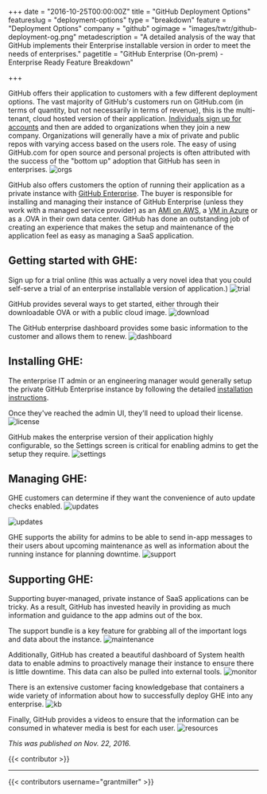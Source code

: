 +++
date = "2016-10-25T00:00:00Z"
title = "GitHub Deployment Options"
featureslug = "deployment-options"
type = "breakdown"
feature = "Deployment Options"
company = "github"
ogimage = "images/twtr/github-deployment-og.png"
metadescription = "A detailed analysis of the way that GitHub implements their Enterprise installable version in order to meet the needs of enterprises."
pagetitle = "GitHub Enterprise (On-prem) - Enterprise Ready Feature Breakdown"

+++

GitHub offers their application to customers with a few different deployment options. The vast majority of GitHub's customers run on GitHub.com (in terms of quantity, but not necessarily in terms of revenue), this is the multi-tenant, cloud hosted version of their application. [Individuals sign up for accounts](../../blog/user-centric-v-team-centric) and then are added to organizations when they join a new company. Organizations will generally have a mix of private and public repos with varying access based on the users role. The easy of using GitHub.com for open source and personal projects is often attributed with the success of the "bottom up" adoption that GitHub has seen in enterprises.
![orgs](/github/images/team-permissions.png)

GitHub also offers customers the option of running their application as a private instance with [GitHub Enterprise](https://enterprise.github.com/). The buyer is responsible for installing and managing their instance of GitHub Enterprise (unless they work with a managed service provider) as an [AMI on AWS](https://enterprise.github.com/aws), a [VM in Azure](https://enterprise.github.com/microsoft/) or as a .OVA in their own data center. GitHub has done an outstanding job of creating an experience that makes the setup and maintenance of the application feel as easy as managing a SaaS application.

## Getting started with GHE:
Sign up for a trial online (this was actually a very novel idea that you could self-serve a trial of an enterprise installable version of application.)
![trial](/github/images/ghe-trial.png)

GitHub provides several ways to get started, either through their downloadable OVA or with a public cloud image.
![download](/github/images/ghe-download.png)

The GitHub enterprise dashboard provides some basic information to the customer and allows them to renew.
![dashboard](/github/images/ghe-dashboard.png)

## Installing GHE:
The enterprise IT admin or an engineering manager would generally setup the private GitHub Enterprise instance by following the detailed [installation instructions](https://help.github.com/enterprise/2.7/admin/guides/installation/installing-github-enterprise-on-vmware/).

Once they've reached the admin UI, they'll need to upload their license.
![license](/github/images/upload-license.png)

GitHub makes the enterprise version of their application highly configurable, so the Settings screen is critical for enabling admins to get the setup they require.
![settings](/github/images/ghe-settings.png)

## Managing GHE:

GHE customers can determine if they want the convenience of auto update checks enabled.
![updates](/github/images/ghe-auto-updates.png)

![updates](/github/images/ghe-updates-enabled.png)

GHE supports the ability for admins to be able to send in-app messages to their users about upcoming maintenance as well as information about the running instance for planning downtime.
![support](/github/images/ghe-maintenance.png)

## Supporting GHE:
Supporting buyer-managed, private instance of SaaS applications can be tricky. As a result, GitHub has invested heavily in providing as much information and guidance to the app admins out of the box.  

The support bundle is a key feature for grabbing all of the important logs and data about the instance.
![maintenance](/github/images/ghe-support.png)

Additionally, GitHub has created a beautiful dashboard of System health data to enable admins to proactively manage their instance to ensure there is little downtime. This data can also be pulled into external tools.
![monitor](/github/images/ghe-monitor.png)

There is an extensive customer facing knowledgebase that containers a wide variety of information about how to successfully deploy GHE into any enterprise.
![kb](/github/images/ghe-knowledgebase.png)

Finally, GitHub provides a videos to ensure that the information can be consumed in whatever media is best for each user.
![resources](/github/images/ghe-resources.png)

*This was published on Nov. 22, 2016.*

{{< contributor >}}

----
{{< contributors username="grantmiller" >}}
